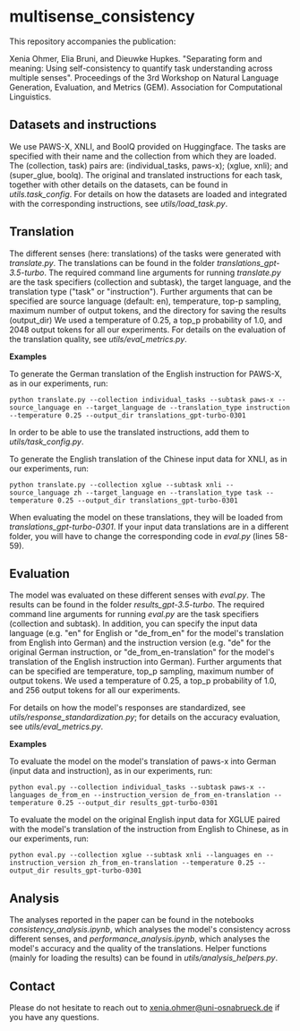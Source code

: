 # multisense_consistency

This repository accompanies the publication:

Xenia Ohmer, Elia Bruni, and Dieuwke Hupkes. "Separating form and meaning: Using self-consistency to quantify task understanding across multiple senses". Proceedings of the 3rd Workshop on Natural Language Generation, Evaluation, and Metrics (GEM). Association for Computational Linguistics.

## Datasets and instructions
We use PAWS-X, XNLI, and BoolQ provided on Huggingface. The tasks are specified with their name and the collection from which they are loaded. 
The (collection, task) pairs are: (individual_tasks, paws-x); (xglue, xnli); and (super_glue, boolq).
The original and translated instructions for each task, together with other details on the datasets, can be found in *utils.task_config*.
For details on how the datasets are loaded and integrated with the corresponding instructions, see *utils/load_task.py*.

## Translation
The different senses (here: translations) of the tasks were generated with *translate.py*. The translations can be found in the folder *translations_gpt-3.5-turbo*.
The required command line arguments for running *translate.py* are the task specifiers (collection and subtask), the target language, and the translation type ("task" or "instruction"). 
Further arguments that can be specified are source language (default: en), temperature, top-p sampling, maximum number of output tokens, and the directory for saving the results (output_dir) 
We used a temperature of 0.25, a top_p probability of 1.0, and 2048 output tokens for all our experiments.
For details on the evaluation of the translation quality, see *utils/eval_metrics.py*.

**Examples**

To generate the German translation of the English instruction for PAWS-X, as in our experiments, run:
```
python translate.py --collection individual_tasks --subtask paws-x --source_language en --target_language de --translation_type instruction --temperature 0.25 --output_dir translations_gpt-turbo-0301
```
In order to be able to use the translated instructions, add them to *utils/task_config.py*.

To generate the English translation of the Chinese input data for XNLI, as in our experiments, run: 
```
python translate.py --collection xglue --subtask xnli --source_language zh --target_language en --translation_type task --temperature 0.25 --output_dir translations_gpt-turbo-0301
```
When evaluating the model on these translations, they will be loaded from *translations_gpt-turbo-0301*. If your input data translations are in a different folder, you will have to change the corresponding code in *eval.py* (lines 58-59).

## Evaluation
The model was evaluated on these different senses with *eval.py*. The results can be found in the folder *results_gpt-3.5-turbo*. 
The required command line arguments for running *eval.py* are the task specifiers (collection and subtask).
In addition, you can specify the input data language (e.g. "en" for English or "de_from_en" for the model's translation from English into German) and the instruction version (e.g. "de" for the original German instruction, or "de_from_en-translation" for the model's translation of the English instruction into German).
Further arguments that can be specified are temperature, top_p sampling, maximum number of output tokens.
We used a temperature of 0.25, a top_p probability of 1.0, and 256 output tokens for all our experiments. 

For details on how the model's responses are standardized, see *utils/response_standardization.py*; for details on the accuracy evaluation, see *utils/eval_metrics.py*.

**Examples**

To evaluate the model on the model's translation of paws-x into German (input data and instruction), as in our experiments, run: 

```
python eval.py --collection individual_tasks --subtask paws-x --languages de_from_en --instruction_version de_from_en-translation --temperature 0.25 --output_dir results_gpt-turbo-0301
```

To evaluate the model on the original English input data for XGLUE paired with the model's translation of the instruction from English to Chinese, as in our experiments, run: 


```
python eval.py --collection xglue --subtask xnli --languages en --instruction_version zh_from_en-translation --temperature 0.25 --output_dir results_gpt-turbo-0301
```

## Analysis
The analyses reported in the paper can be found in the notebooks *consistency_analysis.ipynb*, which analyses the model's consistency across different senses, and *performance_analysis.ipynb*, which analyses the model's accuracy and the quality of the translations. 
Helper functions (mainly for loading the results) can be found in *utils/analysis_helpers.py*.


## Contact

Please do not hesitate to reach out to xenia.ohmer@uni-osnabrueck.de if you have any questions. 